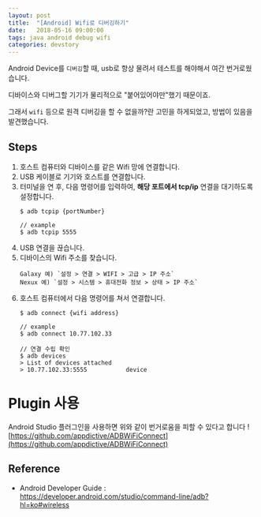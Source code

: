 ```yaml
---
layout: post
title:  "[Android] Wifi로 디버깅하기"
date:   2018-05-16 09:00:00
tags: java android debug wifi
categories: devstory
---
```


Android Device를 `디버깅`할 때, usb로 항상 물려서 테스트를 해야해서 여간 번거로웠습니다.

디바이스와 디버그할 기기가 물리적으로 "붙어있어야만"했기 때문이죠.

그래서 `wifi` 등으로 원격 디버깅을 할 수 없을까?란 고민을 하게되었고, 방법이 있음을 발견했습니다.



## Steps
1. 호스트 컴퓨터와 디바이스를 같은 Wifi 망에 연결합니다.
2. USB 케이블로 기기와 호스트를 연결합니다.
3. 터미널을 연 후, 다음 명령어를 입력하여, **해당 포트에서 tcp/ip** 연결을 대기하도록 설정합니다.
    ```shell
    $ adb tcpip {portNumber}
    
    // example
    $ adb tcpip 5555
    ```
4.  USB 연결을 끊습니다.
5.  디바이스의 Wifi 주소를 찾습니다.
    ```
    Galaxy 예) `설정 > 연결 > WIFI > 고급 > IP 주소`
    Nexux 예) `설정 > 시스템 > 휴대전화 정보 > 상태 > IP 주소`
    ```
6. 호스트 컴퓨터에서 다음 명령어를 쳐서 연결합니다.
    ```shell
    $ adb connect {wifi address}
    
    // example
    $ adb connect 10.77.102.33
    
    // 연결 수립 확인
    $ adb devices
    > List of devices attached
    > 10.77.102.33:5555           device
    ```
    

# Plugin 사용
Android Studio 플러그인을 사용하면 위와 같이 번거로움을 피할 수 있다고 합니다 !
[https://github.com/appdictive/ADBWiFiConnect](https://github.com/appdictive/ADBWiFiConnect)


## Reference
- Android Developer Guide : https://developer.android.com/studio/command-line/adb?hl=ko#wireless